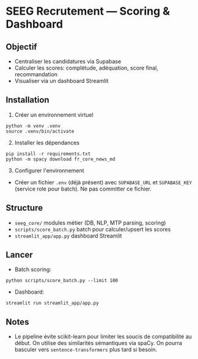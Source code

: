 # SEEG Recrutement — Scoring & Dashboard

## Objectif
- Centraliser les candidatures via Supabase
- Calculer les scores: complétude, adéquation, score final, recommandation
- Visualiser via un dashboard Streamlit

## Installation
1. Créer un environnement virtuel
```
python -m venv .venv
source .venv/bin/activate
```
2. Installer les dépendances
```
pip install -r requirements.txt
python -m spacy download fr_core_news_md
```
3. Configurer l'environnement
- Créer un fichier `.env` (déjà présent) avec `SUPABASE_URL` et `SUPABASE_KEY` (service role pour batch). Ne pas committer ce fichier.

## Structure
- `seeg_core/` modules métier (DB, NLP, MTP parsing, scoring)
- `scripts/score_batch.py` batch pour calculer/upsert les scores
- `streamlit_app/app.py` dashboard Streamlit

## Lancer
- Batch scoring:
```
python scripts/score_batch.py --limit 100
```
- Dashboard:
```
streamlit run streamlit_app/app.py
```

## Notes
- Le pipeline évite scikit-learn pour limiter les soucis de compatibilité au début. On utilise des similarités sémantiques via spaCy. On pourra basculer vers `sentence-transformers` plus tard si besoin.
